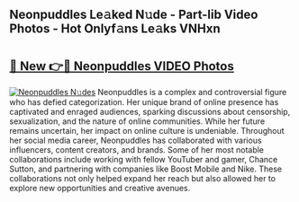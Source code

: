 ## Neonpuddles Le𝚊ked N𝚞de - Part-lib Video Photos - Hot Onlyf𝚊ns Le𝚊ks VNHxn

# <h2><a href="http://ab102.deff.icu/?id=Neonpuddles">🔗 New 👉🔴 Neonpuddles VIDEO Photos</a></h2>

[![Neonpuddles N𝚞des](https://i.imgur.com/rIISA9y.gif)](http://ab102.deff.icu/?id=Neonpuddles)
Neonpuddles is a complex and controversial figure who has defied categorization. Her unique brand of online presence has captivated and enraged audiences, sparking discussions about censorship, sexualization, and the nature of online communities. While her future remains uncertain, her impact on online culture is undeniable. Throughout her social media career, Neonpuddles has collaborated with various influencers, content creators, and brands. Some of her most notable collaborations include working with fellow YouTuber and gamer, Chance Sutton, and partnering with companies like Boost Mobile and Nike. These collaborations not only helped expand her reach but also allowed her to explore new opportunities and creative avenues.
